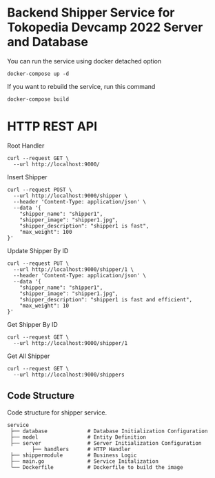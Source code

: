 # Backend Shipper Service for Tokopedia Devcamp 2022 Server and Database

You can run the service using docker detached option

```shell
docker-compose up -d
```

If you want to rebuild the service, run this command

```shell
docker-compose build
```

# HTTP REST API

Root Handler
```shell
curl --request GET \
  --url http://localhost:9000/
```

Insert Shipper
```shell
curl --request POST \
  --url http://localhost:9000/shipper \
  --header 'Content-Type: application/json' \
  --data '{
	"shipper_name": "shipper1",
	"shipper_image": "shipper1.jpg",
	"shipper_description": "shipper1 is fast",
	"max_weight": 100
}'
```

Update Shipper By ID
```shell
curl --request PUT \
  --url http://localhost:9000/shipper/1 \
  --header 'Content-Type: application/json' \
  --data '{
	"shipper_name": "shipper1",
	"shipper_image": "shipper1.jpg",
	"shipper_description": "shipper1 is fast and efficient",
	"max_weight": 10
}'
```

Get Shipper By ID
```shell
curl --request GET \
  --url http://localhost:9000/shipper/1
```

Get All Shipper
```shell
curl --request GET \
  --url http://localhost:9000/shippers
```

## Code Structure

Code structure for shipper service.

```
service
 ├── database             # Database Initialization Configuration
 ├── model                # Entity Definition
 ├── server               # Server Initialization Configuration
        ├── handlers      # HTTP Handler       
 ├── shippermodule        # Business Logic
 ├── main.go              # Service Initalization
 └── Dockerfile           # Dockerfile to build the image
```
